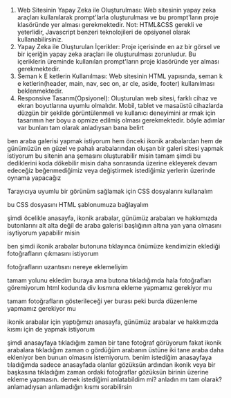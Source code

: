 1) Web Sitesinin Yapay Zeka ile Oluşturulması: Web sitesinin yapay zeka araçları kullanılarak 
prompt'larla oluşturulması ve bu prompt'ların proje klasöründe yer alması gerekmektedir. 
Not: HTML&CSS gerekli ve yeterlidir, Javascript benzeri teknolojileri de opsiyonel olarak 
kullanabilirsiniz. 
2) Yapay Zeka ile Oluşturulan İçerikler: Proje içerisinde en az bir görsel ve bir içeriğin yapay 
zeka araçları ile oluşturulması zorunludur. Bu içeriklerin üreminde kullanılan prompt'ların 
proje klasöründe yer alması gerekmektedir. 
3) Seman k E ketlerin Kullanılması: Web sitesinin HTML yapısında, seman k 
e ketlerin(header, main, nav, sec on, ar cle, aside, footer) kullanılması beklenmektedir. 
4) Responsive Tasarım(Opsiyonel): Oluşturulan web sitesi, farklı cihaz ve ekran boyutlarına 
uyumlu olmalıdır. Mobil, tablet ve masaüstü cihazlarda düzgün bir şekilde görüntülenmeli ve 
kullanıcı deneyimini ar rmak için tasarımın her boyu a opmize edilmiş olması 
gerekmektedir.
böyle adımlar var bunları tam olarak anladıysan bana belirt

ben araba galerisi yapmak istiyorum hem önceki ikonik arabalardan hem de günümüzün en güzel ve pahalı arabalarından oluşan bir galeri sitesi yapmak istiyorum bu sitenin ana şemasını oluşturabilir misin
tamam şimdi bu dediklerini koda dökebilir misin daha sonrasında üzerine ekleyerek devam edeceğiz beğenmediğimiz veya değiştirmek istediğimiz yerlerin üzerinde oynama yapacağız 

Tarayıcıya uyumlu bir görünüm sağlamak için CSS dosyalarını kullanalım

bu CSS dosyasını HTML şablonumuza bağlayalım

şimdi öcelikle anasayfa, ikonik arabalar, günümüz arabaları ve hakkımızda butonlarını alt alta değil de araba galerisi başlığının altına yan yana olmasını isytiyorum yapabilir misin

ben şimdi ikonik arabalar butonuna tıklayınca önümüze kendimizin eklediği fotoğrafların çıkmasını istiyorum

fotoğrafların uzantısını nereye eklemeliyim

tamam yolunu ekledim buraya ama butona tıkladığımda hala fotoğrafları göremiyorum html kodunda div kısmına ekleme yapmamız gerekiyor mu

tamam fotoğrafların gösterileceği yer burası peki burda düzenleme yapmamız gerekiyor mu

ikonik arabalar için yaptığımızı anasayfa, günümüz arabalar ve hakkımızda kısmı için de yapmak istiyorum

şimdi anasayfaya tıkladığım zaman bir tane fotoğraf görüyorum fakat ikonik arabalara tıkladığım zaman o gördüğüm arabanın üstüne iki tane araba daha ekleniyor ben bunuın olmasını istemiyorum. benim istediğim anasayfaya tıladığımda sadece anasayfada olanlar gözüksün ardından ikonik veya bir başkasına tıkladığım zaman ordaki fotoğraflar gözüksün birinin üzerine ekleme yapmasın. demek istediğimi anlatabildim mi? anladın mı tam olarak? anlamadıysan anlamadığın kısmı sorabilirsin

